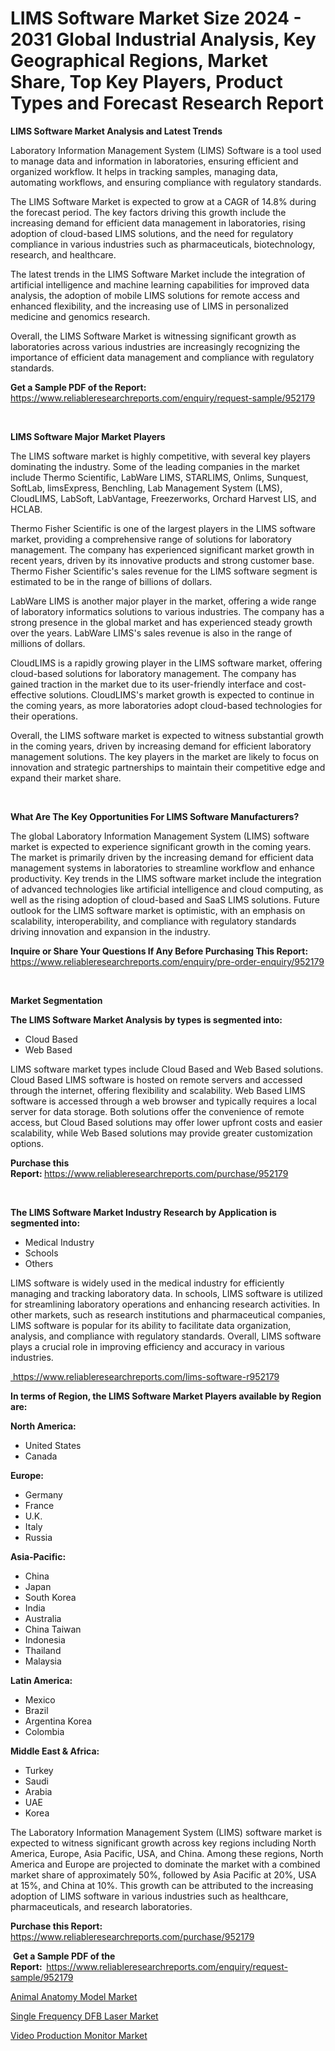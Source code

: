 <p><h1>LIMS Software Market Size 2024 - 2031 Global Industrial Analysis, Key Geographical Regions, Market Share, Top Key Players, Product Types and Forecast Research Report</h1></p><p><strong>LIMS Software Market Analysis and Latest Trends</strong></p>
<p><p>Laboratory Information Management System (LIMS) Software is a tool used to manage data and information in laboratories, ensuring efficient and organized workflow. It helps in tracking samples, managing data, automating workflows, and ensuring compliance with regulatory standards.</p><p>The LIMS Software Market is expected to grow at a CAGR of 14.8% during the forecast period. The key factors driving this growth include the increasing demand for efficient data management in laboratories, rising adoption of cloud-based LIMS solutions, and the need for regulatory compliance in various industries such as pharmaceuticals, biotechnology, research, and healthcare. </p><p>The latest trends in the LIMS Software Market include the integration of artificial intelligence and machine learning capabilities for improved data analysis, the adoption of mobile LIMS solutions for remote access and enhanced flexibility, and the increasing use of LIMS in personalized medicine and genomics research.</p><p>Overall, the LIMS Software Market is witnessing significant growth as laboratories across various industries are increasingly recognizing the importance of efficient data management and compliance with regulatory standards.</p></p>
<p><strong>Get a Sample PDF of the Report:&nbsp;</strong> <a href="https://www.reliableresearchreports.com/enquiry/request-sample/952179">https://www.reliableresearchreports.com/enquiry/request-sample/952179</a></p>
<p>&nbsp;</p>
<p><strong>LIMS Software Major Market Players</strong></p>
<p><p>The LIMS software market is highly competitive, with several key players dominating the industry. Some of the leading companies in the market include Thermo Scientific, LabWare LIMS, STARLIMS, Onlims, Sunquest, SoftLab, limsExpress, Benchling, Lab Management System (LMS), CloudLIMS, LabSoft, LabVantage, Freezerworks, Orchard Harvest LIS, and HCLAB. </p><p>Thermo Fisher Scientific is one of the largest players in the LIMS software market, providing a comprehensive range of solutions for laboratory management. The company has experienced significant market growth in recent years, driven by its innovative products and strong customer base. Thermo Fisher Scientific's sales revenue for the LIMS software segment is estimated to be in the range of billions of dollars.</p><p>LabWare LIMS is another major player in the market, offering a wide range of laboratory informatics solutions to various industries. The company has a strong presence in the global market and has experienced steady growth over the years. LabWare LIMS's sales revenue is also in the range of millions of dollars.</p><p>CloudLIMS is a rapidly growing player in the LIMS software market, offering cloud-based solutions for laboratory management. The company has gained traction in the market due to its user-friendly interface and cost-effective solutions. CloudLIMS's market growth is expected to continue in the coming years, as more laboratories adopt cloud-based technologies for their operations.</p><p>Overall, the LIMS software market is expected to witness substantial growth in the coming years, driven by increasing demand for efficient laboratory management solutions. The key players in the market are likely to focus on innovation and strategic partnerships to maintain their competitive edge and expand their market share.</p></p>
<p>&nbsp;</p>
<p><strong>What Are The Key Opportunities For LIMS Software Manufacturers?</strong></p>
<p><p>The global Laboratory Information Management System (LIMS) software market is expected to experience significant growth in the coming years. The market is primarily driven by the increasing demand for efficient data management systems in laboratories to streamline workflow and enhance productivity. Key trends in the LIMS software market include the integration of advanced technologies like artificial intelligence and cloud computing, as well as the rising adoption of cloud-based and SaaS LIMS solutions. Future outlook for the LIMS software market is optimistic, with an emphasis on scalability, interoperability, and compliance with regulatory standards driving innovation and expansion in the industry.</p></p>
<p><strong>Inquire or Share Your Questions If Any Before Purchasing This Report:</strong> <a href="https://www.reliableresearchreports.com/enquiry/pre-order-enquiry/952179">https://www.reliableresearchreports.com/enquiry/pre-order-enquiry/952179</a></p>
<p>&nbsp;</p>
<p><strong>Market Segmentation</strong></p>
<p><strong>The LIMS Software Market Analysis by types is segmented into:</strong></p>
<p><ul><li>Cloud Based</li><li>Web Based</li></ul></p>
<p><p>LIMS software market types include Cloud Based and Web Based solutions. Cloud Based LIMS software is hosted on remote servers and accessed through the internet, offering flexibility and scalability. Web Based LIMS software is accessed through a web browser and typically requires a local server for data storage. Both solutions offer the convenience of remote access, but Cloud Based solutions may offer lower upfront costs and easier scalability, while Web Based solutions may provide greater customization options.</p></p>
<p><strong>Purchase this Report:&nbsp;</strong><a href="https://www.reliableresearchreports.com/purchase/952179">https://www.reliableresearchreports.com/purchase/952179</a></p>
<p>&nbsp;</p>
<p><strong>The LIMS Software Market Industry Research by Application is segmented into:</strong></p>
<p><ul><li>Medical Industry</li><li>Schools</li><li>Others</li></ul></p>
<p><p>LIMS software is widely used in the medical industry for efficiently managing and tracking laboratory data. In schools, LIMS software is utilized for streamlining laboratory operations and enhancing research activities. In other markets, such as research institutions and pharmaceutical companies, LIMS software is popular for its ability to facilitate data organization, analysis, and compliance with regulatory standards. Overall, LIMS software plays a crucial role in improving efficiency and accuracy in various industries.</p></p>
<p><a href="https://www.reliableresearchreports.com/lims-software-r952179">&nbsp;https://www.reliableresearchreports.com/lims-software-r952179</a></p>
<p><strong>In terms of Region, the LIMS Software Market Players available by Region are:</strong></p>
<p>
    <p> <strong> North America: </strong>
        <ul>
            <li>United States</li>
            <li>Canada</li>
        </ul>
        </p> 
    <p> <strong> Europe: </strong>
        <ul>
            <li>Germany</li>
            <li>France</li>
            <li>U.K.</li>
            <li>Italy</li>
            <li>Russia</li>
        </ul>
        </p> 
    <p> <strong> Asia-Pacific: </strong>
        <ul>
            <li>China</li>
            <li>Japan</li>
            <li>South Korea</li>
            <li>India</li>
            <li>Australia</li>
            <li>China Taiwan</li>
            <li>Indonesia</li>
            <li>Thailand</li>
            <li>Malaysia</li>
        </ul>
        </p> 
    <p> <strong> Latin America: </strong>
        <ul>
            <li>Mexico</li>
            <li>Brazil</li>
            <li>Argentina Korea</li>
            <li>Colombia</li>
        </ul>
        </p> 
    <p> <strong> Middle East & Africa: </strong>
        <ul>
            <li>Turkey</li>
            <li>Saudi</li>
            <li>Arabia</li>
            <li>UAE</li>
            <li>Korea</li>
        </ul>
    </p>
    </p>
<p><p>The Laboratory Information Management System (LIMS) software market is expected to witness significant growth across key regions including North America, Europe, Asia Pacific, USA, and China. Among these regions, North America and Europe are projected to dominate the market with a combined market share of approximately 50%, followed by Asia Pacific at 20%, USA at 15%, and China at 10%. This growth can be attributed to the increasing adoption of LIMS software in various industries such as healthcare, pharmaceuticals, and research laboratories.</p></p>
<p><strong>Purchase this Report: </strong><a href="https://www.reliableresearchreports.com/purchase/952179">https://www.reliableresearchreports.com/purchase/952179</a></p>
<p>&nbsp;<strong>Get a Sample PDF of the Report:&nbsp;&nbsp;</strong><a href="https://www.reliableresearchreports.com/enquiry/request-sample/952179">https://www.reliableresearchreports.com/enquiry/request-sample/952179</a></p>
<p><strong></strong></p>
<p><p><a href="https://www.linkedin.com/pulse/analyzing-animal-anatomy-model-market-global-industry-perspective-kboue">Animal Anatomy Model Market</a></p><p><a href="https://www.linkedin.com/pulse/single-frequency-dfb-laser-market-comprehensive-assessment-yrage?trackingId=A81xNh7kRW4OCMKFAsXBAg%3D%3D">Single Frequency DFB Laser Market</a></p><p><a href="https://www.linkedin.com/pulse/video-production-monitor-market-analysis-sze-forecasted-period-uqacf?trackingId=2zrepVxarMSp47NMT6Hq7g%3D%3D">Video Production Monitor Market</a></p></p>